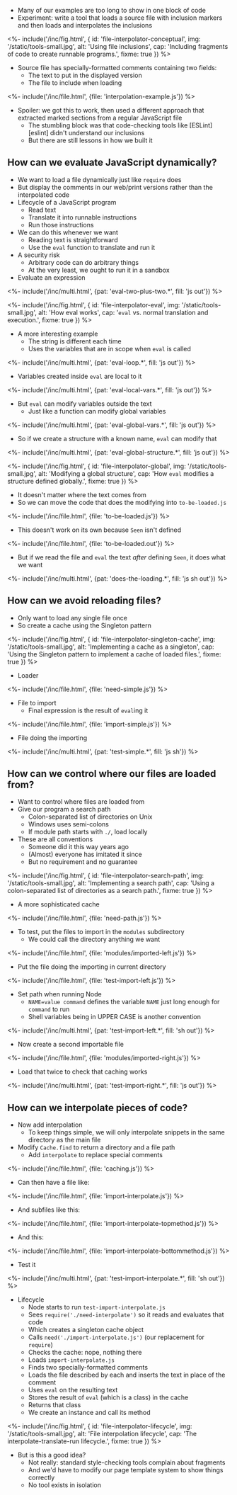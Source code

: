 ---
---

-   Many of our examples are too long to show in one block of code
-   Experiment: write a tool that loads a source file with inclusion markers
    and then loads and interpolates the inclusions

<%- include('/inc/fig.html', {
    id: 'file-interpolator-conceptual',
    img: '/static/tools-small.jpg',
    alt: 'Using file inclusions',
    cap: 'Including fragments of code to create runnable programs.',
    fixme: true
}) %>

-   Source file has specially-formatted comments containing two fields:
    -   The text to put in the displayed version
    -   The file to include when loading

<%- include('/inc/file.html', {file: 'interpolation-example.js'}) %>

-   Spoiler: we got this to work, then used a different approach that extracted marked sections from a regular JavaScript file
    -   The stumbling block was that code-checking tools like [ESLint][eslint] didn't understand our inclusions
    -   But there are still lessons in how we built it

## How can we evaluate JavaScript dynamically?

-   We want to load a file dynamically just like `require` does
-   But display the comments in our web/print versions rather than the interpolated code
-   Lifecycle of a JavaScript program
    -   Read text
    -   Translate it into runnable instructions
    -   Run those instructions
-   We can do this whenever we want
    -   Reading text is straightforward
    -   Use the `eval` function to translate and run it
-   A security risk
    -   Arbitrary code can do arbitrary things
    -   At the very least, we ought to run it in a <g key="sandbox">sandbox</g>
-   Evaluate an expression

<%- include('/inc/multi.html', {pat: 'eval-two-plus-two.*', fill: 'js out'}) %>

<%- include('/inc/fig.html', {
    id: 'file-interpolator-eval',
    img: '/static/tools-small.jpg',
    alt: 'How eval works',
    cap: '<code>eval</code> vs. normal translation and execution.',
    fixme: true
}) %>

-   A more interesting example
    -   The string is different each time
    -   Uses the variables that are in scope when `eval` is called

<%- include('/inc/multi.html', {pat: 'eval-loop.*', fill: 'js out'}) %>

-   Variables created inside `eval` are local to it

<%- include('/inc/multi.html', {pat: 'eval-local-vars.*', fill: 'js out'}) %>

-   But `eval` can modify variables outside the text
    -   Just like a function can modify global variables

<%- include('/inc/multi.html', {pat: 'eval-global-vars.*', fill: 'js out'}) %>

-   So if we create a structure with a known name, `eval` can modify that

<%- include('/inc/multi.html', {pat: 'eval-global-structure.*', fill: 'js out'}) %>

<%- include('/inc/fig.html', {
    id: 'file-interpolator-global',
    img: '/static/tools-small.jpg',
    alt: 'Modifying a global structure',
    cap: 'How <code>eval</code> modifies a structure defined globally.',
    fixme: true
}) %>

-   It doesn't matter where the text comes from
-   So we can move the code that does the modifying into `to-be-loaded.js`

<%- include('/inc/file.html', {file: 'to-be-loaded.js'}) %>

-   This doesn't work on its own because `Seen` isn't defined

<%- include('/inc/file.html', {file: 'to-be-loaded.out'}) %>

-   But if we read the file and `eval` the text *after* defining `Seen`, it does what we want

<%- include('/inc/multi.html', {pat: 'does-the-loading.*', fill: 'js sh out'}) %>

## How can we avoid reloading files?

-   Only want to load any single file once
-   So create a <g key="cache">cache</g> using the <g key="singleton_pattern">Singleton</g> pattern

<%- include('/inc/fig.html', {
    id: 'file-interpolator-singleton-cache',
    img: '/static/tools-small.jpg',
    alt: 'Implementing a cache as a singleton',
    cap: 'Using the Singleton pattern to implement a cache of loaded files.',
    fixme: true
}) %>

-   Loader

<%- include('/inc/file.html', {file: 'need-simple.js'}) %>

-   File to import
    -   Final expression is the result of `eval`ing it

<%- include('/inc/file.html', {file: 'import-simple.js'}) %>

-   File doing the importing

<%- include('/inc/multi.html', {pat: 'test-simple.*', fill: 'js sh'}) %>

## How can we control where our files are loaded from?

-   Want to control where files are loaded from
-   Give our program a <g key="search_path">search path</g>
    -   Colon-separated list of directories on Unix
    -   Windows uses semi-colons
    -   If module path starts with `./`, load locally
-   These are all conventions
    -   Someone did it this way years ago
    -   (Almost) everyone has imitated it since
    -   But no requirement and no guarantee

<%- include('/inc/fig.html', {
    id: 'file-interpolator-search-path',
    img: '/static/tools-small.jpg',
    alt: 'Implementing a search path',
    cap: 'Using a colon-separated list of directories as a search path.',
    fixme: true
}) %>

-   A more sophisticated cache

<%- include('/inc/file.html', {file: 'need-path.js'}) %>

-   To test, put the files to import in the `modules` subdirectory
    -   We could call the directory anything we want

<%- include('/inc/file.html', {file: 'modules/imported-left.js'}) %>

-   Put the file doing the importing in current directory

<%- include('/inc/file.html', {file: 'test-import-left.js'}) %>

-   Set path when running Node
    -   `NAME=value command` defines the variable `NAME` just long enough for `command` to run
    -   Shell variables being in UPPER CASE is another convention

<%- include('/inc/multi.html', {pat: 'test-import-left.*', fill: 'sh out'}) %>

-   Now create a second importable file

<%- include('/inc/file.html', {file: 'modules/imported-right.js'}) %>

-   Load that twice to check that caching works

<%- include('/inc/multi.html', {pat: 'test-import-right.*', fill: 'js out'}) %>

## How can we interpolate pieces of code?

-   Now add interpolation
    -   To keep things simple, we will only interpolate snippets in the same directory as the main file
-   Modify `Cache.find` to return a directory and a file path
    -   Add `interpolate` to replace special comments

<%- include('/inc/file.html', {file: 'caching.js'}) %>

-   Can then have a file like:

<%- include('/inc/file.html', {file: 'import-interpolate.js'}) %>

-   And subfiles like this:

<%- include('/inc/file.html', {file: 'import-interpolate-topmethod.js'}) %>

-   And this:

<%- include('/inc/file.html', {file: 'import-interpolate-bottommethod.js'}) %>

-   Test it

<%- include('/inc/multi.html', {pat: 'test-import-interpolate.*', fill: 'sh out'}) %>

-   Lifecycle
    -   Node starts to run `test-import-interpolate.js`
    -   Sees `require('./need-interpolate')` so it reads and evaluates that code
    -   Which creates a singleton cache object
    -   Calls `need('./import-interpolate.js')` (our replacement for `require`)
    -   Checks the cache: nope, nothing there
    -   Loads `import-interpolate.js`
    -   Finds two specially-formatted comments
    -   Loads the file described by each and inserts the text in place of the comment
    -   Uses `eval` on the resulting text
    -   Stores the result of `eval` (which is a class) in the cache
    -   Returns that class
    -   We create an instance and call its method

<%- include('/inc/fig.html', {
    id: 'file-interpolator-lifecycle',
    img: '/static/tools-small.jpg',
    alt: 'File interpolation lifecycle',
    cap: 'The interpolate-translate-run lifecycle.',
    fixme: true
}) %>

-   But is this a good idea?
    -   Not really: standard style-checking tools complain about fragments
    -   And we'd have to modify our page template system to show things correctly
    -   No tool exists in isolation
